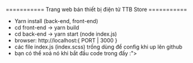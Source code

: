 =========== Trang web bán thiết bị điện tử TTB Store ===========

- Yarn install (back-end, front-end)
- cd front-end -> yarn build
- cd back-end -> yarn start (node index.js)
- browser: http://localhost:{ PORT | 3000 }
- các file index.js (index.scss) trống dùng để config khi up lên github
- bạn có thể xoá nó khi bắt đầu code trong đấy :">
